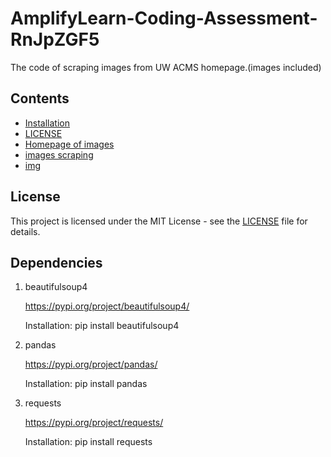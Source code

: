 # AmplifyLearn-Coding-Assessment-RnJpZGF5

The code of scraping images from UW ACMS homepage.(images included)

## Contents
- [Installation](Dependencies.txt)
- [LICENSE](LICENSE)
- [Homepage of images](acms.html)
- [images scraping](images_scrape.py)
- [img](img)

## License
This project is licensed under the MIT License - see the [LICENSE](LICENSE) file for details.


## Dependencies
1. beautifulsoup4

   https://pypi.org/project/beautifulsoup4/

   Installation: pip install beautifulsoup4

2. pandas

   https://pypi.org/project/pandas/

   Installation: pip install pandas

3. requests

   https://pypi.org/project/requests/

   Installation: pip install requests





